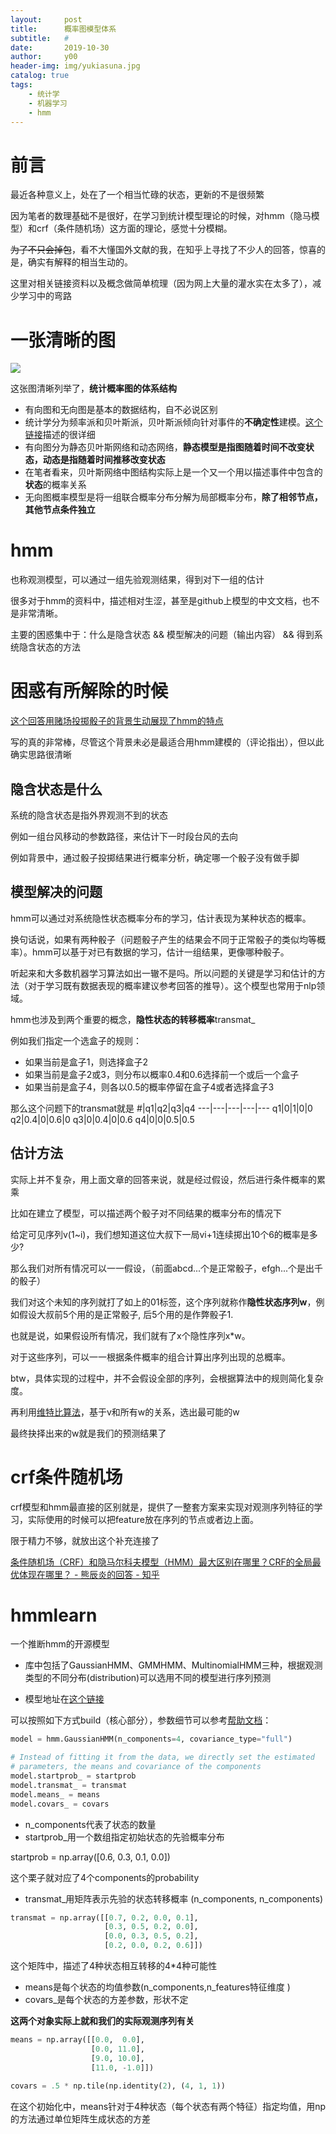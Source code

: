 ```yaml
---
layout:     post
title:      概率图模型体系
subtitle:   #
date:       2019-10-30
author:     y00
header-img: img/yukiasuna.jpg
catalog: true
tags:
    - 统计学
    - 机器学习
    - hmm
---
```


# 前言

最近各种意义上，处在了一个相当忙碌的状态，更新的不是很频繁

因为笔者的数理基础不是很好，在学习到统计模型理论的时候，对hmm（隐马模型）和crf（条件随机场）这方面的理论，感觉十分模糊。

~~为了不只会掉包~~，看不大懂国外文献的我，在知乎上寻找了不少人的回答，惊喜的是，确实有解释的相当生动的。

这里对相关链接资料以及概念做简单梳理（因为网上大量的灌水实在太多了），减少学习中的弯路

# 一张清晰的图

<img src="https://pic3.zhimg.com/v2-714c1843f78b6aecdb0c57cdd08e1c6a_r.jpg"/>

这张图清晰列举了，**统计概率图的体系结构**

* 有向图和无向图是基本的数据结构，自不必说区别
* 统计学分为频率派和贝叶斯派，贝叶斯派倾向针对事件的**不确定性**建模。[这个链接](https://www.zhihu.com/question/20587681/answer/41436978)描述的很详细
* 有向图分为静态贝叶斯网络和动态网络，**静态模型是指图随着时间不改变状态，动态是指随着时间推移改变状态**
* 在笔者看来，贝叶斯网络中图结构实际上是一个又一个用以描述事件中包含的**状态**的概率关系
* 无向图概率模型是将一组联合概率分布分解为局部概率分布，**除了相邻节点，其他节点条件独立**

# hmm

也称观测模型，可以通过一组先验观测结果，得到对下一组的估计

很多对于hmm的资料中，描述相对生涩，甚至是github上模型的中文文档，也不是非常清晰。

主要的困惑集中于：什么是隐含状态 && 模型解决的问题（输出内容） && 得到系统隐含状态的方法

# 困惑有所解除的时候

[这个回答用赌场投掷骰子的背景生动展现了hmm的特点](https://www.zhihu.com/question/20962240/answer/33561657)

写的真的非常棒，尽管这个背景未必是最适合用hmm建模的（评论指出），但以此确实思路很清晰

## 隐含状态是什么

系统的隐含状态是指外界观测不到的状态

例如一组台风移动的参数路径，来估计下一时段台风的去向

例如背景中，通过骰子投掷结果进行概率分析，确定哪一个骰子没有做手脚

## 模型解决的问题

hmm可以通过对系统隐性状态概率分布的学习，估计表现为某种状态的概率。

换句话说，如果有两种骰子（问题骰子产生的结果会不同于正常骰子的类似均等概率）。hmm可以基于对已有数据的学习，估计一组结果，更像哪种骰子。

听起来和大多数机器学习算法如出一辙不是吗。所以问题的关键是学习和估计的方法（对于学习既有数据表现的概率建议参考回答的推导）。这个模型也常用于nlp领域。

hmm也涉及到两个重要的概念，**隐性状态的转移概率**transmat_

例如我们指定一个选盒子的规则：

* 如果当前是盒子1，则选择盒子2
* 如果当前是盒子2或3，则分布以概率0.4和0.6选择前一个或后一个盒子
* 如果当前是盒子4，则各以0.5的概率停留在盒子4或者选择盒子3

那么这个问题下的transmat就是
#|q1|q2|q3|q4
---|---|---|---|---
q1|0|1|0|0
q2|0.4|0|0.6|0
q3|0|0.4|0|0.6
q4|0|0|0.5|0.5

## 估计方法

实际上并不复杂，用上面文章的回答来说，就是经过假设，然后进行条件概率的累乘

比如在建立了模型，可以描述两个骰子对不同结果的概率分布的情况下

给定可见序列v(1~i)，我们想知道这位大叔下一局vi+1连续掷出10个6的概率是多少?

那么我们对所有情况可以一一假设，（前面abcd...个是正常骰子，efgh...个是出千的骰子）

我们对这个未知的序列就打了如上的01标签，这个序列就称作**隐性状态序列w**，例如假设大叔前5个用的是正常骰子, 后5个用的是作弊骰子1.

也就是说，如果假设所有情况，我们就有了x个隐性序列x*w。

对于这些序列，可以一一根据条件概率的组合计算出序列出现的总概率。

btw，具体实现的过程中，并不会假设全部的序列，会根据算法中的规则简化复杂度。

再利用[维特比算法](https://zh.wikipedia.org/wiki/%E7%BB%B4%E7%89%B9%E6%AF%94%E7%AE%97%E6%B3%95)，基于v和所有w的关系，选出最可能的w

最终抉择出来的w就是我们的预测结果了

# crf条件随机场

crf模型和hmm最直接的区别就是，提供了一整套方案来实现对观测序列特征的学习，实际使用的时候可以把feature放在序列的节点或者边上面。

限于精力不够，就放出这个补充连接了

[条件随机场（CRF）和隐马尔科夫模型（HMM）最大区别在哪里？CRF的全局最优体现在哪里？ - 熊辰炎的回答 - 知乎](https://www.zhihu.com/question/53458773/answer/330396666)

# hmmlearn

一个推断hmm的开源模型

* 库中包括了GaussianHMM、GMMHMM、MultinomialHMM三种，根据观测类型的不同分布(distribution)可以选用不同的模型进行序列预测

* 模型地址在[这个链接](https://github.com/hmmlearn/hmmlearn/tree/master/examples)

可以按照如下方式build（核心部分），参数细节可以参考[帮助文档](http://www.huaxiaozhuan.com/%E5%B7%A5%E5%85%B7/scikit-learn/chapters/7.HMM.html)：

```python
model = hmm.GaussianHMM(n_components=4, covariance_type="full")

# Instead of fitting it from the data, we directly set the estimated
# parameters, the means and covariance of the components
model.startprob_ = startprob
model.transmat_ = transmat
model.means_ = means
model.covars_ = covars
```

* n_components代表了状态的数量
* startprob_用一个数组指定初始状态的先验概率分布

startprob = np.array([0.6, 0.3, 0.1, 0.0])

这个栗子就对应了4个components的probability

* transmat_用矩阵表示先验的状态转移概率 (n_components, n_components)
```python
transmat = np.array([[0.7, 0.2, 0.0, 0.1],
                     [0.3, 0.5, 0.2, 0.0],
                     [0.0, 0.3, 0.5, 0.2],
                     [0.2, 0.0, 0.2, 0.6]])
```
这个矩阵中，描述了4种状态相互转移的4*4种可能性

* means是每个状态的均值参数(n_components,n_features特征维度 )
* covars_是每个状态的方差参数，形状不定

**这两个对象实际上就和我们的实际观测序列有关**

```python
means = np.array([[0.0,  0.0],
                  [0.0, 11.0],
                  [9.0, 10.0],
                  [11.0, -1.0]])
                  
covars = .5 * np.tile(np.identity(2), (4, 1, 1))                  
```

在这个初始化中，means针对于4种状态（每个状态有两个特征）指定均值，用np的方法通过单位矩阵生成状态的方差

